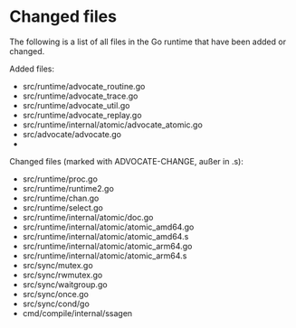 # Changed files

The following is a list of all files in the Go runtime that have been
added or changed.

Added files:

- src/runtime/advocate_routine.go
- src/runtime/advocate_trace.go
- src/runtime/advocate_util.go
- src/runtime/advocate_replay.go
- src/runtime/internal/atomic/advocate_atomic.go
- src/advocate/advocate.go
-

Changed files (marked with ADVOCATE-CHANGE, außer in .s):

- src/runtime/proc.go
- src/runtime/runtime2.go
- src/runtime/chan.go
- src/runtime/select.go
- src/runtime/internal/atomic/doc.go
- src/runtime/internal/atomic/atomic_amd64.go
- src/runtime/internal/atomic/atomic_amd64.s
- src/runtime/internal/atomic/atomic_arm64.go
- src/runtime/internal/atomic/atomic_arm64.s
- src/sync/mutex.go
- src/sync/rwmutex.go
- src/sync/waitgroup.go
- src/sync/once.go
- src/sync/cond/go
- cmd/compile/internal/ssagen
